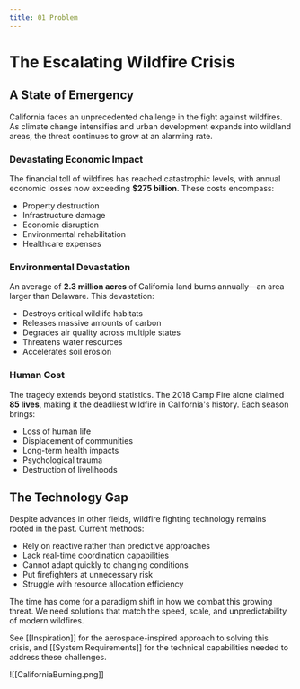 ```yaml
---
title: 01 Problem
---
```

# **The Escalating Wildfire Crisis**
## **A State of Emergency**

California faces an unprecedented challenge in the fight against wildfires. As climate change intensifies and urban development expands into wildland areas, the threat continues to grow at an alarming rate.

### **Devastating Economic Impact**

The financial toll of wildfires has reached catastrophic levels, with annual economic losses now exceeding **$275 billion**. These costs encompass:
- Property destruction
- Infrastructure damage
- Economic disruption
- Environmental rehabilitation
- Healthcare expenses

### **Environmental Devastation**

An average of **2.3 million acres** of California land burns annually—an area larger than Delaware. This devastation:
- Destroys critical wildlife habitats
- Releases massive amounts of carbon
- Degrades air quality across multiple states
- Threatens water resources
- Accelerates soil erosion

### **Human Cost**

The tragedy extends beyond statistics. The 2018 Camp Fire alone claimed **85 lives**, making it the deadliest wildfire in California's history. Each season brings:
- Loss of human life
- Displacement of communities
- Long-term health impacts
- Psychological trauma
- Destruction of livelihoods

## **The Technology Gap**

Despite advances in other fields, wildfire fighting technology remains rooted in the past. Current methods:
- Rely on reactive rather than predictive approaches
- Lack real-time coordination capabilities
- Cannot adapt quickly to changing conditions
- Put firefighters at unnecessary risk
- Struggle with resource allocation efficiency

The time has come for a paradigm shift in how we combat this growing threat. We need solutions that match the speed, scale, and unpredictability of modern wildfires.

See [[Inspiration]] for the aerospace-inspired approach to solving this crisis, and [[System Requirements]] for the technical capabilities needed to address these challenges.

![[CaliforniaBurning.png]]